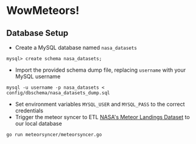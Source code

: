 # WowMeteors!

## Database Setup
- Create a MySQL database named `nasa_datasets`
```
mysql> create schema nasa_datasets;
```
- Import the provided schema dump file, replacing `username` with your MySQL username
```
mysql -u username -p nasa_datasets < config/dbschema/nasa_datasets_dump.sql
```
- Set environment variables `MYSQL_USER` and `MYSQL_PASS` to the correct credentials
- Trigger the meteor syncer to ETL [NASA's Meteor Landings Dataset](https://data.nasa.gov/Space-Science/Meteorite-Landings/gh4g-9sfh) to our local database
```
go run meteorsyncer/meteorsyncer.go
```
